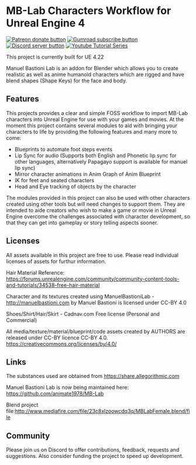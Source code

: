 # MB-Lab Characters Workflow for Unreal Engine 4
<!-- BADGES/ -->
<span class="badge-patreon"><a href="https://www.patreon.com/studiostry" title="Donate to this project using Patreon"><img src="https://img.shields.io/badge/Patreon-donate-orange.svg?logo=patreon&longCache=true&style=popout-square" alt="Patreon donate button" /></a></span>
<span class="badge-gumroad"><a href="https://gumroad.com/l/NpNid" title="Subscribe to support development"><img src="https://img.shields.io/badge/Gumroad-Subscribe-darkgreen.svg?logo=gumroad&longCache=true&style=popout-square" alt="Gumroad subscribe button" /></a></span>
<span class="badge-discord"><a href="https://discord.gg/CmgdEvw" title="Join on discord"><img src="https://img.shields.io/badge/Discord-Join-768ADC.svg?logo=discord&longCache=true&style=popout-square" alt="Discord server button" /></a></span>
<span class="badge-youtube"><a href="https://www.youtube.com/playlist?list=PLLvF6v7RGOO-vhMVYnNXfK2rdCiuRx3E-" title="Watch Tutorial Series"><img src="https://img.shields.io/badge/Tutorial-Series-F40000.svg?logo=youtube&longCache=true&style=popout-square" alt="Youtube Tutorial Series" /></a></span>

This project is currently built for UE 4.22

Manuel Bastioni Lab is an addon for Blender which allows you to create realistic as well as anime humanoid characters which are rigged and have blend shapes (Shape Keys) for the face and body. 

## Features
This projects provides a clear and simple FOSS workflow to import MB-Lab characters into Unreal Engine for use with your games and movies. At the moment this project contains several modules to aid with bringing your characters to life by providing the following features and many more to come:
- Blueprints to automate foot steps events
- Lip Sync for audio (Supports both English and Phonetic lip sync for other languages, alternatively Papagayo support is available for manuel lip sync)
- Mirror character animations in Anim Graph of Anim Blueprint
- IK for feet and seated characters
- Head and Eye tracking of objects by the character

The modules provided in this project can also be used with other characters created using other tools but will need changes to support them. They are intended to aide creators who wish to make a game or movie in Unreal Engine overcome 
the challenges associated with character development, so that they can get into gameplay or story telling aspects sooner.

## Licenses
All assets available in this project are free to use. Please read individual licenses of assets for furthur information.

Hair Material Reference: https://forums.unrealengine.com/community/community-content-tools-and-tutorials/34538-free-hair-material

Character and its textures created using ManuelBastioniLab - http://manuelbastioni.com by Manuel Bastioni is licensed under CC-BY 4.0

Shoes/Shirt/Hair/Skirt - Cadnav.com Free license (Personal and Commercial)

All media/texture/material/blueprint/code assets created by AUTHORS are released under CC-BY licence CC-BY 4.0.
https://creativecommons.org/licenses/by/4.0/
## Links
The substances used are obtained from https://share.allegorithmic.com 

Manuel Bastioni Lab is now being maintained here: https://github.com/animate1978/MB-Lab

Blend project file:http://www.mediafire.com/file/23c8xlzoowcdq3q/MBLabFemale.blend/file
## Community
Please join us on Discord to offer contributions, feedback, requests and suggestions. Also consider funding the project to speed up development.
